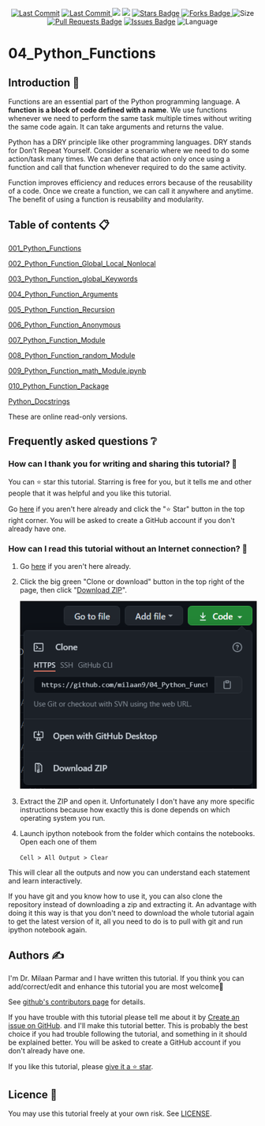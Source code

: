 <p align="center"> 
<a href="https://github.com/milaan9"><img src="https://img.shields.io/static/v1?logo=github&label=maintainer&message=milaan9&color=ff3300" alt="Last Commit"/></a> 
<a href="https://github.com/milaan9/04_Python_Functions/graphs/commit-activity"><img src="https://img.shields.io/github/last-commit/milaan9/04_Python_Functions.svg?colorB=ff8000&style=flat" alt="Last Commit"/> </a> 
<a href="https://github.com/milaan9/04_Python_Functions/pulse" alt="Activity"><img src="https://img.shields.io/github/commit-activity/m/milaan9/04_Python_Functions.svg?colorB=teal&style=flat" /></a> 
<a href="https://hits.seeyoufarm.com"><img src="https://hits.seeyoufarm.com/api/count/incr/badge.svg?url=https%3A%2F%2Fgithub.com%2Fmilaan9%2F04_Python_Functions&count_bg=%231DC92C&title_bg=%23555555&icon=&icon_color=%23E7E7E7&title=views&edge_flat=false"/></a>
<a href="https://github.com/milaan9/04_Python_Functions/stargazers"><img src="https://img.shields.io/github/stars/milaan9/04_Python_Functions.svg?colorB=1a53ff" alt="Stars Badge"/></a>
<a href="https://github.com/milaan9/04_Python_Functions/network/members"><img src="https://img.shields.io/github/forks/milaan9/04_Python_Functions" alt="Forks Badge"/> </a>
<img src="https://img.shields.io/github/repo-size/milaan9/04_Python_Functions.svg?colorB=CC66FF&style=flat" alt="Size"/>
<a href="https://github.com/milaan9/04_Python_Functions/pulls"><img src="https://img.shields.io/github/issues-pr/milaan9/04_Python_Functions.svg?colorB=yellow&style=flat" alt="Pull Requests Badge"/></a>
<a href="https://github.com/milaan9/04_Python_Functions/issues"><img src="https://img.shields.io/github/issues/milaan9/04_Python_Functions.svg?colorB=yellow&style=flat" alt="Issues Badge"/></a>
<img src="https://img.shields.io/github/languages/top/milaan9/04_Python_Functions.svg?colorB=996600&style=flat" alt="Language"/> </a> 
</p> 
<!--<img src="https://badges.pufler.dev/contributors/milaan9/01_Python_Introduction?size=50&padding=5&bots=true" alt="milaan9"/>-->
 
 
# 04_Python_Functions

## Introduction 👋

Functions are an essential part of the Python programming language. A **function is a block of code defined with a name**. We use functions whenever we need to perform the same task multiple times without writing the same code again. It can take arguments and returns the value.

Python has a DRY principle like other programming languages. DRY stands for Don’t Repeat Yourself. Consider a scenario where we need to do some action/task many times. We can define that action only once using a function and call that function whenever required to do the same activity.

Function improves efficiency and reduces errors because of the reusability of a code. Once we create a function, we can call it anywhere and anytime. The benefit of using a function is reusability and modularity.


## Table of contents 📋


[001_Python_Functions](https://github.com/milaan9/04_Python_Functions/blob/main/001_Python_Functions.ipynb)


[002_Python_Function_Global_Local_Nonlocal](https://github.com/milaan9/04_Python_Functions/blob/main/002_Python_Function_Global_Local_Nonlocal.ipynb)


[003_Python_Function_global_Keywords](https://github.com/milaan9/04_Python_Functions/blob/main/003_Python_Function_global_Keywords.ipynb)


[004_Python_Function_Arguments](https://github.com/milaan9/04_Python_Functions/blob/main/004_Python_Function_Arguments.ipynb)


[005_Python_Function_Recursion](https://github.com/milaan9/04_Python_Functions/blob/main/005_Python_Function_Recursion.ipynb)


[006_Python_Function_Anonymous](https://github.com/milaan9/04_Python_Functions/blob/main/006_Python_Function_Anonymous.ipynb)


[007_Python_Function_Module](https://github.com/milaan9/04_Python_Functions/blob/main/007_Python_Function_Module.ipynb)


[008_Python_Function_random_Module](https://github.com/milaan9/04_Python_Functions/blob/main/008_Python_Function_random_Module.ipynb)


[009_Python_Function_math_Module.ipynb](https://github.com/milaan9/04_Python_Functions/blob/main/009_Python_Function_math_Module.ipynb.ipynb)


[010_Python_Function_Package](https://github.com/milaan9/04_Python_Functions/blob/main/010_Python_Function_Package.ipynb)


[Python_Docstrings](https://github.com/milaan9/04_Python_Functions/blob/main/Python_Docstrings.ipynb)


These are online read-only versions.


## Frequently asked questions ❔

### How can I thank you for writing and sharing this tutorial? 🌷

You can ⭐ star this tutorial. Starring is free for you, but it tells me and other people that it was helpful and you like this tutorial.

Go [here](https://github.com/milaan9/04_Python_Functions) if you aren't here already and click the "⭐ Star" button in the top right corner. You will be asked to create a GitHub account if you don't already have one.

### How can I read this tutorial without an Internet connection? 🤔

1. Go [here](https://github.com/milaan9/04_Python_Functions) if you aren't here already.
    
2. Click the big green "Clone or download" button in the top right of the page, then click "[Download ZIP](https://github.com/milaan9/04_Python_Functions/archive/refs/heads/main.zip)".

    ![Download ZIP](img/dnld_rep.png)

3. Extract the ZIP and open it. Unfortunately I don't have any more specific instructions because how exactly this is done depends on which operating system you run.
    
4. Launch ipython notebook from the folder which contains the notebooks. Open each one of them
  
    `Cell > All Output > Clear`
    
This will clear all the outputs and now you can understand each statement and learn interactively.

If you have git and you know how to use it, you can also clone the repository instead of downloading a zip and extracting it. An advantage with doing it this way is that you don't need to download the whole tutorial again to get the latest version of it, all you need to do is to pull with git and run ipython notebook again.


## Authors ✍️

I'm Dr. Milaan Parmar and I have written this tutorial. If you think you can add/correct/edit and enhance this tutorial you are most welcome🙏

See [github's contributors page](https://github.com/milaan9/04_Python_Functions/graphs/contributors) for details.

If you have trouble with this tutorial please tell me about it by [Create an issue on GitHub](https://github.com/milaan9/04_Python_Functions/issues/new). and I'll make this tutorial better. This is probably the best choice if you had trouble following the tutorial, and something in it should be explained better. You will be asked to create a GitHub account if you don't already have one.

If you like this tutorial, please [give it a ⭐ star](https://github.com/milaan9/04_Python_Functions).


## Licence 📜

You may use this tutorial freely at your own risk. See [LICENSE](./LICENSE).

